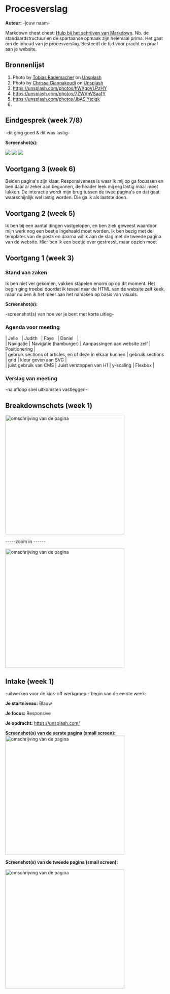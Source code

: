 # Procesverslag
**Auteur:** -jouw naam-

Markdown cheat cheet: [Hulp bij het schrijven van Markdown](https://github.com/adam-p/markdown-here/wiki/Markdown-Cheatsheet). Nb. de standaardstructuur en de spartaanse opmaak zijn helemaal prima. Het gaat om de inhoud van je procesverslag. Besteedt de tijd voor pracht en praal aan je website.



## Bronnenlijst
1. <span>Photo by <a href="https://unsplash.com/@tobbes_rd?utm_source=unsplash&amp;utm_medium=referral&amp;utm_content=creditCopyText">Tobias Rademacher</a> on <a href="https://unsplash.com/?utm_source=unsplash&amp;utm_medium=referral&amp;utm_content=creditCopyText">Unsplash</a></span>
2. <span>Photo by <a href="https://unsplash.com/@chrissiey?utm_source=unsplash&amp;utm_medium=referral&amp;utm_content=creditCopyText">Chrissa Giannakoudi</a> on <a href="https://unsplash.com/?utm_source=unsplash&amp;utm_medium=referral&amp;utm_content=creditCopyText">Unsplash</a></span>
3. https://unsplash.com/photos/hWXgoVLPzHY
4. https://unsplash.com/photos/7ZWVnVSaafY
5. https://unsplash.com/photos/JbASlYtciqk
6. 



## Eindgesprek (week 7/8)

-dit ging goed & dit was lastig-

**Screenshot(s):**

<img src="images/eerstepaginaSS1">
<img src="images/eerstepaginaSS2">
<img src="images/tweedepaginaSS">


## Voortgang 3 (week 6)

Beiden pagina's zijn klaar. Responsiveness is waar ik mij op ga focussen en ben daar al zeker aan begonnen, de header leek mij erg lastig maar moet lukken. De interactie wordt mijn brug tussen de twee pagina's en dat gaat waarschijnlijk wel lastig worden. Die ga ik als laatste doen.  



## Voortgang 2 (week 5)

Ik ben bij een aantal dingen vastgelopen, en ben ziek geweest waardoor mijn werk nog een beetje ingehaald moet worden. Ik ben bezig met de templates van de posts en daarna wil ik aan de slag met de tweede pagina van de website. Hier ben ik een beetje over gestresst, maar opzich moet 



## Voortgang 1 (week 3)

### Stand van zaken

Ik ben niet ver gekomen, vakken stapelen enorm op op dit moment. Het begin ging troebel doordat ik teveel naar de HTML van de website zelf keek, maar nu ben ik het meer aan het namaken op basis van visuals. 

**Screenshot(s):**

-screenshot(s) van hoe ver je bent met korte uitleg-

### Agenda voor meeting

|    Jelle    &nbsp;    | Judith        &nbsp;     | Faye       &nbsp;  | Daniel   &nbsp;        |</br>
| Navigatie      | Navigatie (hamburger)            | Aanpassingen aan website zelf         | Positionering            |</br>
| gebruik sections of articles, en of deze in elkaar kunnen  | gebruik sections   | grid   | kleur geven aan SVG | </br>
| juist gebruik van CMS | Juist verstoppen van H1 |   y-scaling   | Flexbox          |

### Verslag van meeting

-na afloop snel uitkomsten vastleggen-



## Breakdownschets (week 1)

<img src="images/Group 3.png" width="375px" alt="omschrijving van de pagina">
 
 -----zoom in ------

<img src="images/Group 4.png" width="375px" alt="omschrijving van de pagina">


## Intake (week 1)
-uitwerken voor de kick-off werkgroep - begin van de eerste week-

**Je startniveau:** Blauw

**Je focus:** Responsive

**Je opdracht:** https://unsplash.com/ 

**Screenshot(s) van de eerste pagina (small screen):**
<img src="images/Eerste pagina.png" width="375px" alt="omschrijving van de pagina">


**Screenshot(s) van de tweede pagina (small screen):**

<img src="images/tweede pagina.png" width="375px" alt="omschrijving van de pagina">
